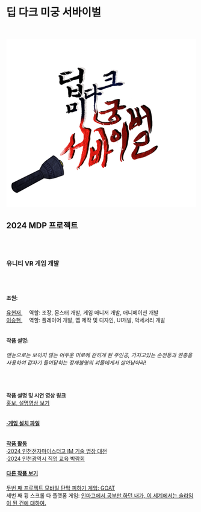 <h1>딥 다크 미궁 서바이벌</h1><br><br>
<img src="DeepDarkLabyrinthSurvival/Assets/Image/Logo.png" alt="logo" />
<h2>2024 MDP 프로젝트</h2><br><br>
<h3>유니티 VR 게임 개발</h3><br><br>
<h4>조원: </h4>
<A href = "https://github.com/hyunjae0912" target = "링크 방법" > 유현재  </A> 
&emsp; 역할: 조장, 몬스터 개발, 게임 매니저 개발, 애니메이션 개발 <br>
<A href = "https://github.com/leesh0829" target = "링크 방법" > 이승현 </A>
&emsp; 역할: 플레이어 개발, 맵 제작 및 디자인, UI개발, 악세서리 개발 <br><br><br>
<b>작품 설명:</b><br>
<h6><i>맨눈으로는 보이지 않는 어두운 미로에 갇히게 된 주인공,
가지고있는 손전등과 권총을 사용하여 갑자기 들이닫히는 정체불명의 괴물에게서 살아남아라!</i><br><br><br></h6>
<b>작품 설명 및 시연 영상 링크</b><br>
<A href = "https://youtu.be/gwNewXl2Dtw" target = "링크 방법" > 홍보, 설명영상 보기</A> <br><br><br>
<b><a href = "https://drive.google.com/file/d/11yYno_kA0mNxw_tFaETOEZDIdPyJiWHe/view?usp=sharing">&#183;게임 설치 파일</b><br><br><br>
<b>작품 활동</b><br>
&#183;2024 인천전자마이스터고 IM 기술 명장 대전<br>
&#183;2024 인천광역시 직업 교육 박람회
<h4>다른 작품 보기</h4>
 두번 째 프로젝트 모바일 탄막 피하기 게임:
<A href = "https://github.com/hyunjae0912/dodge_game" target = "링크 방법" > GOAT </A> <br>
 세번 째 휭 스크롤 다 플랫폼 게임:
<A href = "https://github.com/leesh0829/2024MDP_3" target = "링크 방법" > 인마고에서 공부만 하던 내가, 이 세계에서는 슬라임이 된 건에 대하여. </A>
